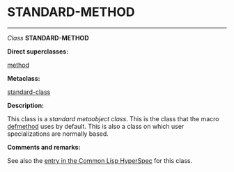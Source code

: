 STANDARD-METHOD
===============

------------------------------------------------------------------------

*Class* **STANDARD-METHOD**

**Direct superclasses:**

[]()[method](class-method.md)

**Metaclass:**

[standard-class](class-standard-class.md)

**Description:**

This class is a *standard metaobject class*. This is the class that the macro [defmethod](http://www.lispworks.com/documentation/HyperSpec/Body/m_defmet.htm#defmethod) uses by default. This is also a class on which user specializations are normally based.

**Comments and remarks:**

See also the [entry in the Common Lisp HyperSpec](http://www.lispworks.com/documentation/HyperSpec/Body/t_std_me.htm#standard-method) for this class.

